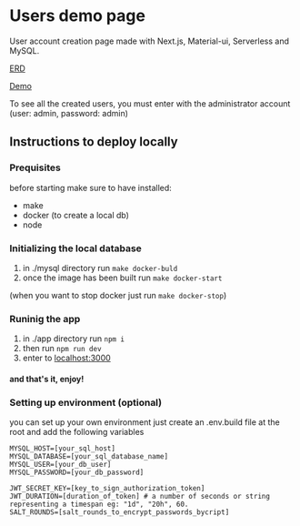 # Users demo page
User account creation page made with Next.js, Material-ui, Serverless and MySQL.

[ERD](https://dbdiagram.io/d/5e727f374495b02c3b886ef5)

[Demo](https://acamica-demo.now.sh/)

To see all the created users, you must enter with the administrator account (user: admin, password: admin)


## Instructions to deploy locally

### Prequisites
before starting make sure to have installed:
- make
- docker (to create a local db)
- node

### Initializing the local database
1. in ./mysql directory run ```make docker-buld```
2. once the image has been built run ```make docker-start```

(when you want to stop docker just run ```make docker-stop```)

### Runinig the app
1. in ./app directory run ```npm i```
2. then run ```npm run dev```
3. enter to [localhost:3000](http://localhost:3000)

#### and that's it, enjoy!

### Setting up environment (optional)
you can set up your own environment just create an .env.build file at the root and add the following variables
```
MYSQL_HOST=[your_sql_host]
MYSQL_DATABASE=[your_sql_database_name]
MYSQL_USER=[your_db_user]
MYSQL_PASSWORD=[your_db_password]

JWT_SECRET_KEY=[key_to_sign_authorization_token]
JWT_DURATION=[duration_of_token] # a number of seconds or string representing a timespan eg: "1d", "20h", 60.
SALT_ROUNDS=[salt_rounds_to_encrypt_passwords_bycript]
```
